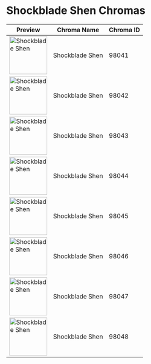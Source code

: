 # Shockblade Shen Chromas

| Preview | Chroma Name | Chroma ID |
|---|---|---|
| <img src='https://raw.communitydragon.org/latest/plugins/rcp-be-lol-game-data/global/default/v1/champion-chroma-images/98/98041.png' alt='Shockblade Shen' width='100'> | Shockblade Shen | 98041 |
| <img src='https://raw.communitydragon.org/latest/plugins/rcp-be-lol-game-data/global/default/v1/champion-chroma-images/98/98042.png' alt='Shockblade Shen' width='100'> | Shockblade Shen | 98042 |
| <img src='https://raw.communitydragon.org/latest/plugins/rcp-be-lol-game-data/global/default/v1/champion-chroma-images/98/98043.png' alt='Shockblade Shen' width='100'> | Shockblade Shen | 98043 |
| <img src='https://raw.communitydragon.org/latest/plugins/rcp-be-lol-game-data/global/default/v1/champion-chroma-images/98/98044.png' alt='Shockblade Shen' width='100'> | Shockblade Shen | 98044 |
| <img src='https://raw.communitydragon.org/latest/plugins/rcp-be-lol-game-data/global/default/v1/champion-chroma-images/98/98045.png' alt='Shockblade Shen' width='100'> | Shockblade Shen | 98045 |
| <img src='https://raw.communitydragon.org/latest/plugins/rcp-be-lol-game-data/global/default/v1/champion-chroma-images/98/98046.png' alt='Shockblade Shen' width='100'> | Shockblade Shen | 98046 |
| <img src='https://raw.communitydragon.org/latest/plugins/rcp-be-lol-game-data/global/default/v1/champion-chroma-images/98/98047.png' alt='Shockblade Shen' width='100'> | Shockblade Shen | 98047 |
| <img src='https://raw.communitydragon.org/latest/plugins/rcp-be-lol-game-data/global/default/v1/champion-chroma-images/98/98048.png' alt='Shockblade Shen' width='100'> | Shockblade Shen | 98048 |
